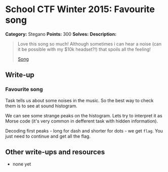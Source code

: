 # School CTF Winter 2015: Favourite song

**Category:** Stegano
**Points:** 300
**Solves:** 
**Description:**

> Love this song so much! Although sometimes i can hear a noise (can it be possible with my $10k headset?!) that spoils all the feeling!
> 
> 
> [Song](./task_dd270725417ee49ec65e6923cad1d96d1ed34447.mp3)


## Write-up

<div><h3>Favourite song</h3><p>Task tells us about some noises in the music. So the best way to check them is to see at sound histogram. </p>
<p>We can see some strange peaks on the histogram. Lets try to interpret it as Morse code (it's very common in defferent task with hidden information).</p>
<p>Decoding first peaks - long for dash and shorter for dots - we get <code>flag</code>. You just need to continue and get all the flag.</p></div>

## Other write-ups and resources

* none yet
